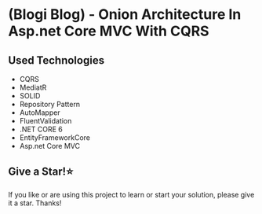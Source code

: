 # (Blogi Blog) - Onion Architecture In Asp.net Core MVC With CQRS


## Used Technologies
<ul>
  
  <li>CQRS</li>
  <li>MediatR</li>     
  <li>SOLID</li>
  <li>Repository Pattern</li>
  <li>AutoMapper</li>
  <li>FluentValidation</li>
  <li>.NET CORE 6</li>
  <li>EntityFrameworkCore</li>
  <li>Asp.net Core MVC</li>  
</ul>

## Give a Star!:star:
If you like or are using this project to learn or start your solution, please give it a star. Thanks!
